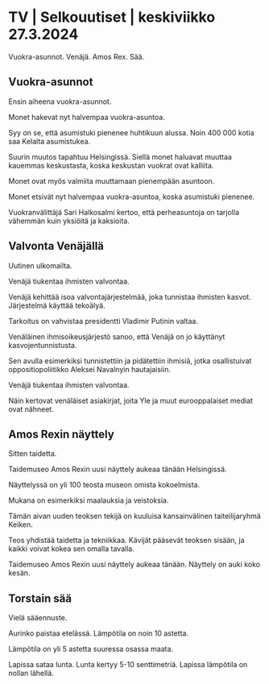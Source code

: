 # TV \| Selkouutiset \| keskiviikko 27.3.2024

Vuokra-asunnot. Venäjä. Amos Rex. Sää.

## Vuokra-asunnot

Ensin aiheena vuokra-asunnot.

Monet hakevat nyt halvempaa vuokra-asuntoa.

Syy on se, että asumistuki pienenee huhtikuun alussa. Noin 400 000 kotia saa Kelalta asumistukea.

Suurin muutos tapahtuu Helsingissä. Siellä monet haluavat muuttaa kauemmas keskustasta, koska keskustan vuokrat ovat kalliita.

Monet ovat myös valmiita muuttamaan pienempään asuntoon.

Monet etsivät nyt halvempaa vuokra-asuntoa, koska asumistuki pienenee.

Vuokranvälittäjä Sari Halkosalmi kertoo, että perheasuntoja on tarjolla vähemmän kuin yksiöitä ja kaksioita.

## Valvonta Venäjällä

Uutinen ulkomailta.

Venäjä tiukentaa ihmisten valvontaa.

Venäjä kehittää isoa valvontajärjestelmää, joka tunnistaa ihmisten kasvot. Järjestelmä käyttää tekoälyä.

Tarkoitus on vahvistaa presidentti Vladimir Putinin valtaa.

Venäläinen ihmisoikeusjärjestö sanoo, että Venäjä on jo käyttänyt kasvojentunnistusta.

Sen avulla esimerkiksi tunnistettiin ja pidätettiin ihmisiä, jotka osallistuivat oppositiopoliitikko Aleksei Navalnyin hautajaisiin.

Venäjä tiukentaa ihmisten valvontaa.

Näin kertovat venäläiset asiakirjat, joita Yle ja muut eurooppalaiset mediat ovat nähneet.

## Amos Rexin näyttely

Sitten taidetta.

Taidemuseo Amos Rexin uusi näyttely aukeaa tänään Helsingissä.

Näyttelyssä on yli 100 teosta museon omista kokoelmista.

Mukana on esimerkiksi maalauksia ja veistoksia.

Tämän aivan uuden teoksen tekijä on kuuluisa kansainvälinen taiteilijaryhmä Keiken.

Teos yhdistää taidetta ja tekniikkaa. Kävijät pääsevät teoksen sisään, ja kaikki voivat kokea sen omalla tavalla.

Taidemuseo Amos Rexin uusi näyttely aukeaa tänään. Näyttely on auki koko kesän.

## Torstain sää

Vielä sääennuste.

Aurinko paistaa etelässä. Lämpötila on noin 10 astetta.

Lämpötila on yli 5 astetta suuressa osassa maata.

Lapissa sataa lunta. Lunta kertyy 5-10 senttimetriä. Lapissa lämpötila on nollan lähellä.

